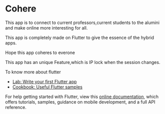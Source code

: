 # Cohere

This app is to connect to current professors,current students to the alumini and make online more interesting for all.

This app is completely made on Flutter to give the essence of the hybrid apps.

Hope this app coheres to everone

This app has an unique Feature,which is  IP lock when the session changes. 

To know more about flutter

- [Lab: Write your first Flutter app](https://flutter.io/docs/get-started/codelab)
- [Cookbook: Useful Flutter samples](https://flutter.io/docs/cookbook)

For help getting started with Flutter, view this
[online documentation](https://flutter.io/docs), which offers tutorials, 
samples, guidance on mobile development, and a full API reference.
